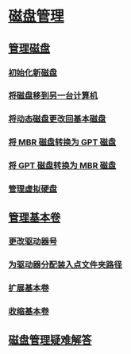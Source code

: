 # [磁盘管理](overview-of-disk-management.md)
## [管理磁盘](manage-disks.md)
### [初始化新磁盘](initialize-new-disks.md)
### [将磁盘移到另一台计算机](move-disks-to-another-computer.md)
### [将动态磁盘更改回基本磁盘](change-a-dynamic-disk-back-to-a-basic-disk.md)
### [将 MBR 磁盘转换为 GPT 磁盘](change-an-mbr-disk-into-a-gpt-disk.md)   
### [将 GPT 磁盘转换为 MBR 磁盘](change-a-gpt-disk-into-an-mbr-disk.md)         
### [管理虚拟硬盘](manage-virtual-hard-disks.md)
## [管理基本卷](manage-basic-volumes.md)
### [更改驱动器号](change-a-drive-letter.md)
### [为驱动器分配装入点文件夹路径](assign-a-mount-point-folder-path-to-a-drive.md)
### [扩展基本卷](extend-a-basic-volume.md)
### [收缩基本卷](shrink-a-basic-volume.md)
## [磁盘管理疑难解答](troubleshooting-disk-management.md)